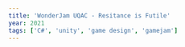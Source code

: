 ```yaml
---
title: 'WonderJam UQAC - Resitance is Futile'
year: 2021
tags: ['C#', 'unity', 'game design', 'gamejam']
---
```

